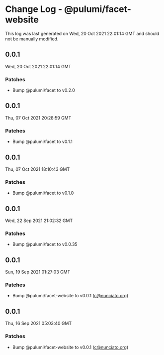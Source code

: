 # Change Log - @pulumi/facet-website

This log was last generated on Wed, 20 Oct 2021 22:01:14 GMT and should not be manually modified.

<!-- Start content -->

## 0.0.1

Wed, 20 Oct 2021 22:01:14 GMT

### Patches

-   Bump @pulumi/facet to v0.2.0

## 0.0.1

Thu, 07 Oct 2021 20:28:59 GMT

### Patches

-   Bump @pulumi/facet to v0.1.1

## 0.0.1

Thu, 07 Oct 2021 18:10:43 GMT

### Patches

-   Bump @pulumi/facet to v0.1.0

## 0.0.1

Wed, 22 Sep 2021 21:02:32 GMT

### Patches

-   Bump @pulumi/facet to v0.0.35

## 0.0.1

Sun, 19 Sep 2021 01:27:03 GMT

### Patches

-   Bump @pulumi/facet-website to v0.0.1 (c@nunciato.org)

## 0.0.1

Thu, 16 Sep 2021 05:03:40 GMT

### Patches

-   Bump @pulumi/facet-website to v0.0.1 (c@nunciato.org)
